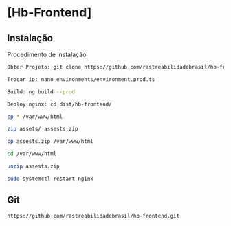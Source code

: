 # [Hb-Frontend]

## Instalação

Procedimento de instalação

```bash
Obter Projeto: git clone https://github.com/rastreabilidadebrasil/hb-frontend.git

Trocar ip: nano environments/environment.prod.ts

Build: ng build --prod

Deploy nginx: cd dist/hb-frontend/

cp * /var/www/html

zip assets/ assests.zip

cp assests.zip /var/www/html

cd /var/www/html

unzip assests.zip

sudo systemctl restart nginx
```

## Git

```bash
https://github.com/rastreabilidadebrasil/hb-frontend.git
```
